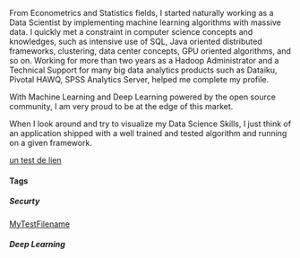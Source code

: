 

From Econometrics and Statistics fields, I started naturally working as a Data Scientist by implementing machine learning algorithms with massive data. I quickly met a constraint in computer science concepts and knowledges, such as intensive use of SQL, Java oriented distributed frameworks, clustering, data center concepts, GPU oriented algorithms, and so on. Working for more than two years as a Hadoop Administrator and  a Technical Support for  many big data analytics products such as Dataiku, Pivotal HAWQ, SPSS Analytics Server, helped me complete my profile.
 
With Machine Learning and Deep Learning powered by the open source community, I am very proud to be at the edge of this market. 
 
When I look around and try to visualize my Data Science Skills, I just think of an application shipped with a well trained and tested algorithm and running on a given framework.

[un test de lien ](https://github.com/adam-p/markdown-here/wiki/Markdown-Cheatsheet)

#### Tags

##### Securty
[MyTestFilename](http://kindibalde.com/MyTestFilename/)

##### Deep Learning 
